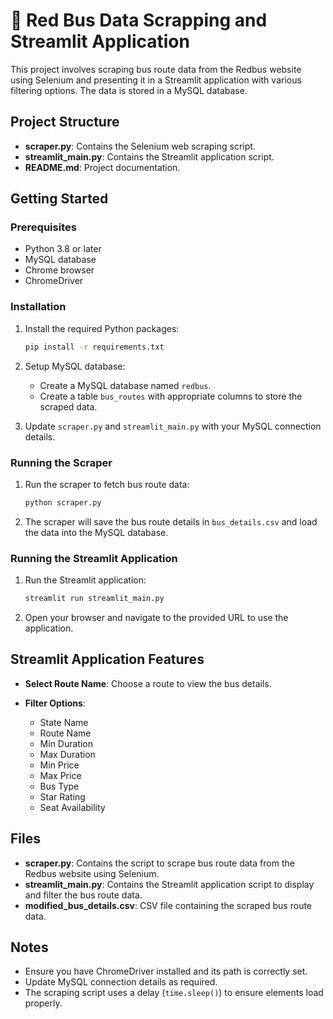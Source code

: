 # 🚌 Red Bus Data Scrapping and Streamlit Application

This project involves scraping bus route data from the Redbus website using Selenium and presenting it in a Streamlit application with various filtering options. The data is stored in a MySQL database.

## Project Structure

- **scraper.py**: Contains the Selenium web scraping script.
- **streamlit_main.py**: Contains the Streamlit application script.
- **README.md**: Project documentation.

## Getting Started

### Prerequisites

- Python 3.8 or later
- MySQL database
- Chrome browser
- ChromeDriver

### Installation


1. Install the required Python packages:
    ```sh
    pip install -r requirements.txt
    ```

2. Setup MySQL database:

    - Create a MySQL database named `redbus`.
    - Create a table `bus_routes` with appropriate columns to store the scraped data.

3. Update `scraper.py` and `streamlit_main.py` with your MySQL connection details.

### Running the Scraper

1. Run the scraper to fetch bus route data:
    ```sh
    python scraper.py
    ```

2. The scraper will save the bus route details in `bus_details.csv` and load the data into the MySQL database.

### Running the Streamlit Application

1. Run the Streamlit application:
    ```sh
    streamlit run streamlit_main.py
    ```

2. Open your browser and navigate to the provided URL to use the application.

## Streamlit Application Features

- **Select Route Name**: Choose a route to view the bus details.
- **Filter Options**:
    
    - State Name     
    - Route Name
    - Min Duration
    - Max Duration
    - Min Price
    - Max Price
    - Bus Type
    - Star Rating
    - Seat Availability

## Files

- **scraper.py**: Contains the script to scrape bus route data from the Redbus website using Selenium.
- **streamlit_main.py**: Contains the Streamlit application script to display and filter the bus route data.
- **modified_bus_details.csv**: CSV file containing the scraped bus route data.
## Notes


- Ensure you have ChromeDriver installed and its path is correctly set.
- Update MySQL connection details as required.
- The scraping script uses a delay (`time.sleep()`) to ensure elements load properly.




